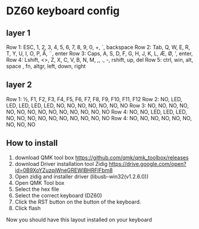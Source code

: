 # DZ60 keyboard config

## layer 1
Row 1: ESC, 1, 2, 3, 4, 5, 6, 7, 8, 9, 0, +, ´, backspace
Row 2: Tab, Q, W, E, R, T, Y, U, I, O, P, Å, ¨, enter
Row 3: Caps, A, S, D, F, G, H, J, K, L, Æ, Ø, ', enter,
Row 4: Lshift, <>, Z, X, C, V, B, N, M, ,, ., -, rshift, up, del
Row 5: ctrl, win, alt,      space     , fn, altgr, left, down, right

## layer 2
Row 1: ½, F1, F2, F3, F4, F5, F6, F7, F8, F9, F10, F11, F12
Row 2: NO, LED, LED, LED, LED, LED, NO, NO, NO, NO, NO, NO, NO
Row 3: NO, NO, NO, NO, NO, NO, NO, NO, NO, NO, NO, NO, NO, NO
Row 4: NO, NO, LED, LED, LED, NO, NO, NO, NO, NO, NO, NO, NO, NO, NO
Row 4: NO, NO, NO, NO, NO, NO, NO, NO, NO


## How to install

1.  download QMK tool box   https://github.com/qmk/qmk_toolbox/releases
1.  download Driver installation tool Zidig  https://drive.google.com/open?id=0B9XoYZuzpjWneGREWlBHRFlFbm8
1.  Open zidig and installer driver (libusb-win32(v1.2.6.0))
1.  Open QMK Tool box
1.  Select the hex file
1.  Select the correct keyboard (DZ60)
1.  Click the RST button on the button of the keyboard.
1.  Click flash

Now you should have this layout installed on your keyboard
